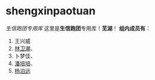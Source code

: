 # shengxinpaotuan
*生信跑团专用库*
这里是**生信跑团**专用库！**芜湖**！
**组内成员有**：  

1. 王兴威
2. [林卫潮](https://github.com/yby20/shengxinpaotuan.git)、
3. 卜梦佳、
4. [潘培培](https://github.com/yby20/shengxinpaotuan.git)、
5. [杨泊远](https://github.com/yby20/shengxinpaotuan)